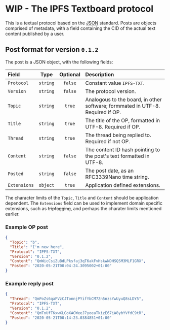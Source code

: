 # WIP - The IPFS Textboard protocol

This is a textual protocol based on the [JSON](https://www.json.org/) standard.
Posts are objects comprised of metadata, with a field containing the CID of the
actual text content published by a user.

## Post format for version `0.1.2`

The post is a JSON object, with the following fields:

| Field | Type | Optional | Description |
| :--- | :---: | :---: | :--- |
| `Protocol` | `string` | `false` | Constant value `IPFS-TXT`. |
| `Version` | `string` | `false` | The protocol version. |
| `Topic` | `string` | `true` | Analogous to the board, in other software; formmated in UTF-8. Required if OP. |
| `Title` | `string` | `true` | The title of the OP, formatted in UTF-8. Required if OP. |
| `Thread` | `string` | `true` | The thread being replied to. Required if not OP. |
| `Content` | `string` | `false` | The content ID hash pointing to the post's text formatted in UTF-8. |
| `Posted` | `string` | `false` | The post date, as an RFC3339Nano time string. |
| `Extensions` | `object` | `true` | Application defined extensions. |

The character limits of the `Topic`, `Title` and `Content` should be application
dependent. The `Extensions` field can be used to implement
domain specific extensions, such as ~~tripfagging~~, and perhaps
the charater limits mentioned earlier.

### Example OP post

```json
{
  "Topic": "b",
  "Title": "I'm new here",
  "Protocol": "IPFS-TXT",
  "Version": "0.1.2",
  "Content": "QmWicCsiZuBdLPksfaj3qT6akFvHskwNDHSQSM3MLF1GRX",
  "Posted": "2020-05-21T00:04:24.3095002+01:00"
}
```

### Example reply post

```json
{
  "Thread": "QmPoZs6qaPVzCJTonnjPYifYbCM7Zn5nzsYwUyuQ8sLDY5",
  "Protocol": "IPFS-TXT",
  "Version": "0.1.2",
  "Content": "QmToUfTKxwXLGoXAGWeeJ7yoeaTkizE67iW8ybYVfdC9tR",
  "Posted": "2020-05-21T00:14:23.0384851+01:00"
}
```
